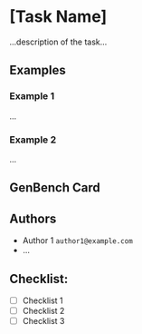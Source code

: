 # [Task Name]
...description of the task...

## Examples

### Example 1
...
### Example 2
...

## GenBench Card

## Authors
- Author 1 `author1@example.com`
- ...

## Checklist:

- [ ] Checklist 1
- [ ] Checklist 2
- [ ] Checklist 3
